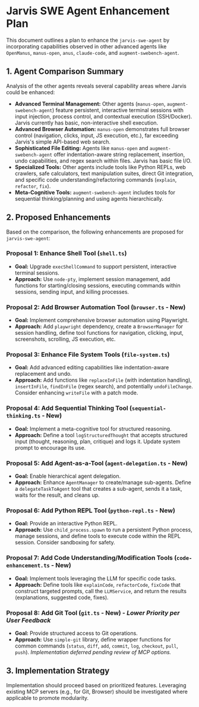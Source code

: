 # Jarvis SWE Agent Enhancement Plan

This document outlines a plan to enhance the `jarvis-swe-agent` by incorporating capabilities observed in other advanced agents like `OpenManus`, `manus-open`, `anus`, `claude-code`, and `augment-swebench-agent`.

## 1. Agent Comparison Summary

Analysis of the other agents reveals several capability areas where Jarvis could be enhanced:

*   **Advanced Terminal Management:** Other agents (`manus-open`, `augment-swebench-agent`) feature persistent, interactive terminal sessions with input injection, process control, and contextual execution (SSH/Docker). Jarvis currently has basic, non-interactive shell execution.
*   **Advanced Browser Automation:** `manus-open` demonstrates full browser control (navigation, clicks, input, JS execution, etc.), far exceeding Jarvis's simple API-based web search.
*   **Sophisticated File Editing:** Agents like `manus-open` and `augment-swebench-agent` offer indentation-aware string replacement, insertion, undo capabilities, and regex search within files. Jarvis has basic file I/O.
*   **Specialized Tools:** Other agents include tools like Python REPLs, web crawlers, safe calculators, text manipulation suites, direct Git integration, and specific code understanding/refactoring commands (`explain`, `refactor`, `fix`).
*   **Meta-Cognitive Tools:** `augment-swebench-agent` includes tools for sequential thinking/planning and using agents hierarchically.

## 2. Proposed Enhancements

Based on the comparison, the following enhancements are proposed for `jarvis-swe-agent`:

### Proposal 1: Enhance Shell Tool (`shell.ts`)
*   **Goal:** Upgrade `execShellCommand` to support persistent, interactive terminal sessions.
*   **Approach:** Use `node-pty`, implement session management, add functions for starting/closing sessions, executing commands within sessions, sending input, and killing processes.

### Proposal 2: Add Browser Automation Tool (`browser.ts` - New)
*   **Goal:** Implement comprehensive browser automation using Playwright.
*   **Approach:** Add `playwright` dependency, create a `BrowserManager` for session handling, define tool functions for navigation, clicking, input, screenshots, scrolling, JS execution, etc.

### Proposal 3: Enhance File System Tools (`file-system.ts`)
*   **Goal:** Add advanced editing capabilities like indentation-aware replacement and undo.
*   **Approach:** Add functions like `replaceInFile` (with indentation handling), `insertInFile`, `findInFile` (regex search), and potentially `undoFileChange`. Consider enhancing `writeFile` with a patch mode.

### Proposal 4: Add Sequential Thinking Tool (`sequential-thinking.ts` - New)
*   **Goal:** Implement a meta-cognitive tool for structured reasoning.
*   **Approach:** Define a tool `logStructuredThought` that accepts structured input (thought, reasoning, plan, critique) and logs it. Update system prompt to encourage its use.

### Proposal 5: Add Agent-as-a-Tool (`agent-delegation.ts` - New)
*   **Goal:** Enable hierarchical agent delegation.
*   **Approach:** Enhance `AgentManager` to create/manage sub-agents. Define a `delegateTaskToAgent` tool that creates a sub-agent, sends it a task, waits for the result, and cleans up.

### Proposal 6: Add Python REPL Tool (`python-repl.ts` - New)
*   **Goal:** Provide an interactive Python REPL.
*   **Approach:** Use `child_process.spawn` to run a persistent Python process, manage sessions, and define tools to execute code within the REPL session. Consider sandboxing for safety.

### Proposal 7: Add Code Understanding/Modification Tools (`code-enhancement.ts` - New)
*   **Goal:** Implement tools leveraging the LLM for specific code tasks.
*   **Approach:** Define tools like `explainCode`, `refactorCode`, `fixCode` that construct targeted prompts, call the `LLMService`, and return the results (explanations, suggested code, fixes).

### Proposal 8: Add Git Tool (`git.ts` - New) - *Lower Priority per User Feedback*
*   **Goal:** Provide structured access to Git operations.
*   **Approach:** Use `simple-git` library, define wrapper functions for common commands (`status`, `diff`, `add`, `commit`, `log`, `checkout`, `pull`, `push`). *Implementation deferred pending review of MCP options.*

## 3. Implementation Strategy

Implementation should proceed based on prioritized features. Leveraging existing MCP servers (e.g., for Git, Browser) should be investigated where applicable to promote modularity.